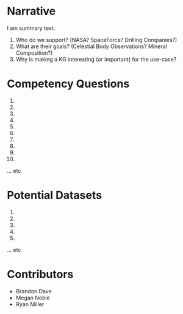 # Narrative
I am summary text.  

1. Who do we support? (NASA? SpaceForce? Drilling Companies?)
2. What are their goals? (Celestial Body Observations? Mineral Composition?)
3. Why is making a KG interesting (or important) for the use-case?

#  Competency Questions
1. 
2. 
3. 
4. 
5. 
6. 
7. 
8. 
9. 
10. 
... etc  

#  Potential Datasets
1. 
2. 
3. 
4. 
5. 
... etc  

#  Contributors
* Brandon Dave
* Megan Noble
* Ryan Miller

